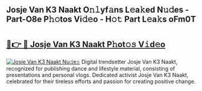 ## Josje Van K3 Naakt O𝚗𝚕yf𝚊ns L𝚎a𝚔ed N𝚞𝚍es - Part-O8e P𝚑𝚘tos Vi𝚍𝚎o - H𝚘𝚝 Part L𝚎a𝚔s oFm0T

# <h2><a href="http://kf4kz3v.oniu.top/?m=Josje+Van+K3+Naakt">🔗👉 🔴 Josje Van K3 Naakt P𝚑ot𝚘𝚜 V𝚒d𝚎o</a></h2>

[![Josje Van K3 Naakt Nu𝚍e𝚜](https://i.imgur.com/0qMVB7G.gif)](http://kf4kz3v.oniu.top/?m=Josje+Van+K3+Naakt)
Digital trendsetter Josje Van K3 Naakt, recognized for publishing dance and lifestyle material, consisting of presentations and personal vlogs. Dedicated activist Josje Van K3 Naakt, celebrated for their tireless efforts and passion for creating positive change.  

